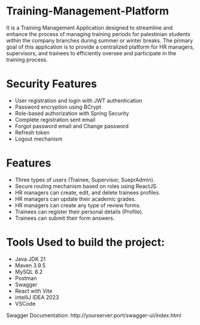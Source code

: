 # Training-Management-Platform
It is a Training Management Application designed to streamline and enhance the process of managing training periods for palestinian students within the company branches during summer or winter breaks.
The primary goal of this application is to provide a centralized platform for HR managers, supervisors, and trainees to efficiently oversee and participate in the training process.


# Security Features
- User registration and login with JWT authentication
- Password encryption using BCrypt
- Role-based authorization with Spring Security
- Complete registration sent email
- Forgot password email and Change password
- Refresh token
- Logout mechanism

# Features
- Three types of users (Trainee, Supervisor, SueprAdmin).
- Secure routing mechanism based on roles using ReactJS.
- HR managers can create, edit, and delete trainees profiles.
- HR managers can update their academic grades.
- HR managers can create any type of review forms.
- Trainees can register their personal details (Profile).
- Trainees can submit their form answers.

# Tools Used to build the project: 
- Java JDK 21
- Maven 3.9.5
- MySQL 8.2
- Postman
- Swagger 
- React with Vite
- intelliJ IDEA 2023
- VSCode


Swagger Documentation: http://yourserver:port/swagger-ui/index.html
